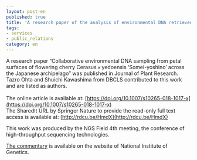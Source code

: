 ```yaml
---
layout: post-en
published: true
title: 'A research paper of the analysis of environmental DNA retrieved from petal surfaces of flowering cherry was published in Journal of Plant Research.'
tags:
- services
- public_relations
category: en
---
```

A research paper “Collaborative environmental DNA sampling from petal surfaces of flowering cherry Cerasus × yedoensis ‘Somei-yoshino’ across the Japanese archipelago” was published in Journal of Plant Research. Tazro Ohta and Shuichi Kawashima from DBCLS contributed to this work and are listed as authors.  
<br />
The online article is available at: [https://doi.org/10.1007/s10265-018-1017-x](https://doi.org/10.1007/s10265-018-1017-x)  
The SharedIt URL by Springer Nature to provide the read-only full text access is available at: [http://rdcu.be/HmdX](http://rdcu.be/HmdX)  
 
This work was produced by the NGS Field 4th meeting, the conference of high-throughput sequencing technologies.  
 
[The commentary](https://www.nig.ac.jp/nig/2018/03/research-highlights/20180312.html) is available on the website of National Institute of Genetics.

